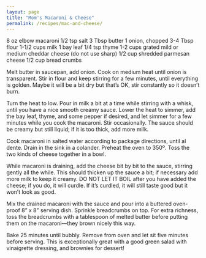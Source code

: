 ```yaml
---
layout: page
title: "Mom's Macaroni & Cheese"
permalink: /recipes/mac-and-cheese/
---
```

8 oz elbow macaroni
1/2 tsp salt
3 Tbsp butter
1 onion, chopped
3-4 Tbsp flour
1-1/2 cups milk
1 bay leaf
1/4 tsp thyme
1-2 cups grated mild or medium cheddar cheese (do not use sharp)
1/2 cup shredded parmesan cheese
1/2 cup bread crumbs

Melt butter in saucepan, add onion. Cook on medium heat until onion is transparent. Stir in flour and keep stirring for a few minutes, until everything is golden. Maybe it will be a bit dry but that’s OK, stir constantly so it doesn’t burn.

Turn the heat to low. Pour in milk a bit at a time while stirring with a whisk, until you have a nice smooth creamy sauce. Lower the heat to simmer, add the bay leaf, thyme, and some pepper if desired, and let simmer for a few minutes while you cook the macaroni. Stir occasionally. The sauce should be creamy but still liquid; if it is too thick, add more milk.

Cook macaroni in salted water according to package directions, until al dente. Drain in the sink in a colander. Preheat the oven to 350º.  Toss the two kinds of cheese together in a bowl.

While macaroni is draining, add the cheese bit by bit to the sauce, stirring gently all the while. This should thicken up the sauce a bit; if necessary add more milk to keep it creamy. DO NOT LET IT BOIL after you have added the cheese; if you do, it will curdle. If it’s curdled, it will still taste good but it won’t look as good.

Mix the drained macaroni with the sauce and pour into a buttered oven-proof 8” x 8” serving dish. Sprinkle breadcrumbs on top. For extra richness, toss the breadcrumbs with a tablespoon of melted butter before putting them on the macaroni—they brown nicely this way.

 Bake 25 minutes until bubbly. Remove from oven and let sit five minutes before serving. This is exceptionally great with a good green salad with vinaigrette dressing, and brownies for dessert!
